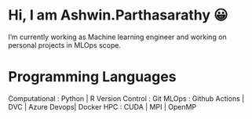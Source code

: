 # Hi, I am Ashwin.Parthasarathy 😀
  I’m currently working as Machine learning engineer and working on personal projects in MLOps scope.
  
# Programming Languages
  Computational           : Python | R
  Version Control         : Git
  MLOps                   : Github Actions | DVC | Azure Devops| Docker
  HPC                     : CUDA | MPI | OpenMP
